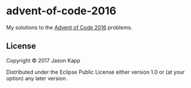 # advent-of-code-2016

My solutions to the [Advent of Code 2016](http://adventofcode.com/) problems.

## License

Copyright © 2017 Jason Kapp 

Distributed under the Eclipse Public License either version 1.0 or (at
your option) any later version.
